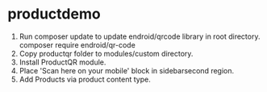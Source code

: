 # productdemo

1. Run composer update to update endroid/qrcode library in root directory.
    composer require endroid/qr-code
2. Copy productqr folder to modules/custom directory.
3. Install ProductQR module.
4. Place 'Scan here on your mobile' block in sidebarsecond region.
5. Add Products via product content type.

